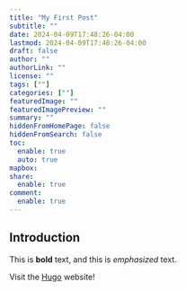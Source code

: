 ```yaml
---
title: "My First Post"
subtitle: ""
date: 2024-04-09T17:48:26-04:00
lastmod: 2024-04-09T17:48:26-04:00
draft: false
author: ""
authorLink: ""
license: ""
tags: [""]
categories: [""]
featuredImage: ""
featuredImagePreview: ""
summary: ""
hiddenFromHomePage: false
hiddenFromSearch: false
toc:
  enable: true
  auto: true
mapbox:
share:
  enable: true
comment:
  enable: true
---
```


## Introduction

This is **bold** text, and this is *emphasized* text.

Visit the [Hugo](https://gohugo.io) website!
